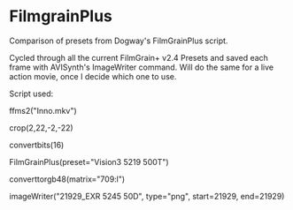 # FilmgrainPlus
Comparison of presets from Dogway's FilmGrainPlus script.

Cycled through all the current FilmGrain+ v2.4 Presets and saved each frame with AVISynth's ImageWriter command.
Will do the same for a live action movie, once I decide which one to use.

Script used:

ffms2("Inno.mkv")

crop(2,22,-2,-22)

convertbits(16)

FilmGrainPlus(preset="Vision3 5219 500T")

converttorgb48(matrix="709:l")

imageWriter("21929_EXR     5245  50D", type="png", start=21929, end=21929)
